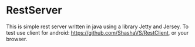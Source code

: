 # RestServer

This is simple rest server written in java using a library Jetty and Jersey.
To test use сlient for android: https://github.com/ShashaVS/RestClient, or your browser.

